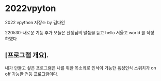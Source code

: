 # 2022vpyton
2022 vpython 저장소 by 김다인

220530-새로운 기능 추가
오늘은 선생님의 말씀을 듣고 hello 서울고 world 를 작성하였다

## [프로그램 개요].
내가 만들고 싶은 프로그램은 나를 위한 목소리로 인식이 가능한 음성인식 스위치가 on off 가능한 전등 프로그램이다. 
